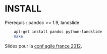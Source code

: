 INSTALL
=======
Prerequis : pandoc >= 1.9, landslide
```bash
    apt-get install pandoc python-landslide
    make
```
Slides pour la [conf agile france 2012].

[conf agile france 2012]: http://conf.agile-france.org/?speakers=a-la-chasse-aux-faux-semblants
